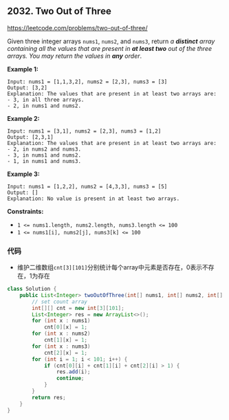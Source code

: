 ## 2032. Two Out of Three

https://leetcode.com/problems/two-out-of-three/

Given three integer arrays `nums1`, `nums2`, and `nums3`, return *a **distinct** array containing all the values that are present in **at least two** out of the three arrays. You may return the values in **any** order*.

 

**Example 1:**

```
Input: nums1 = [1,1,3,2], nums2 = [2,3], nums3 = [3]
Output: [3,2]
Explanation: The values that are present in at least two arrays are:
- 3, in all three arrays.
- 2, in nums1 and nums2.
```

**Example 2:**

```
Input: nums1 = [3,1], nums2 = [2,3], nums3 = [1,2]
Output: [2,3,1]
Explanation: The values that are present in at least two arrays are:
- 2, in nums2 and nums3.
- 3, in nums1 and nums2.
- 1, in nums1 and nums3.
```

**Example 3:**

```
Input: nums1 = [1,2,2], nums2 = [4,3,3], nums3 = [5]
Output: []
Explanation: No value is present in at least two arrays.
```

 

**Constraints:**

- `1 <= nums1.length, nums2.length, nums3.length <= 100`
- `1 <= nums1[i], nums2[j], nums3[k] <= 100`

### 代码

- 维护二维数组`cnt[3][101]`分别统计每个array中元素是否存在，0表示不存在，1为存在

```java
class Solution {
    public List<Integer> twoOutOfThree(int[] nums1, int[] nums2, int[] nums3) {
        // set count array
        int[][] cnt = new int[3][101];
        List<Integer> res = new ArrayList<>();
        for (int x : nums1)
            cnt[0][x] = 1;
        for (int x : nums2)
            cnt[1][x] = 1;
        for (int x : nums3)
            cnt[2][x] = 1;
        for (int i = 1; i < 101; i++) {
            if (cnt[0][i] + cnt[1][i] + cnt[2][i] > 1) {
                res.add(i);
                continue;
            }
        }
        return res;
    }
}
```

